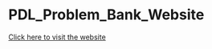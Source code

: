 # PDL_Problem_Bank_Website
<a href="https://pj1229.github.io/PDL_Problem_Bank_Website/">Click here to visit the website</a>

